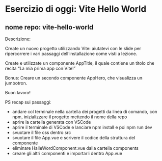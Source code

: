 # Esercizio di oggi: Vite Hello World
## nome repo: vite-hello-world

Descrizione:

Create un nuovo progetto utilizzando Vite: aiutatevi con le slide per ripercorrere i vari passaggi dell’installazione come visti a lezione.

Create e utilizzate un componente AppTitle, il quale contiene un titolo che recita “La mia prima app con Vite!”

Bonus:
Creare un secondo componente AppHero, che visualizza un jumbotron.

Buon lavoro!

PS recap sui passaggi:
- andare col terminale nella cartella dei progetti
da linea di comando, con npm, inizializzare il progetto mettendo il nome della repo
- aprire la cartella generata con VSCode
- aprire il terminale di VSCode e lanciare npm install e poi npm run dev
- svuotare il file css dentro src
- svuotare il file App.vue e scrivere il codice della struttura del componente
- eliminare HalleWordComponent.vue dalla cartella components
- creare gli altri componenti e importarli dentro App.vue